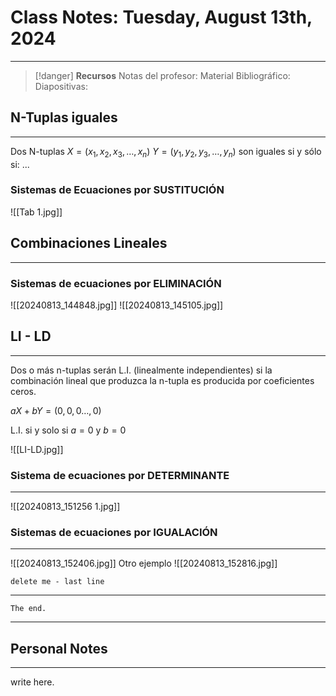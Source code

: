 # Class Notes: Tuesday, August 13th, 2024 
***
> [!danger]  **Recursos**
> Notas del profesor: 
> Material Bibliográfico: 
> Diapositivas:
## N-Tuplas iguales
***
Dos N-tuplas $X=(x_{1},x_{2},x_{3}, \dots,x_{n})$   $Y=(y_{1},y_{2},y_{3}, \dots,y_{n})$ son iguales si y sólo si:
...
### Sistemas de Ecuaciones por SUSTITUCIÓN
![[Tab 1.jpg]]

## Combinaciones Lineales
***
### Sistemas de ecuaciones por ELIMINACIÓN
![[20240813_144848.jpg]]
![[20240813_145105.jpg]]
## LI - LD
***
Dos o más n-tuplas serán L.I. (linealmente independientes) si la combinación lineal que produzca la n-tupla es producida por coeficientes ceros.

$aX+bY=(0,0,0 \dots,0)$

L.I. si y solo si $a=0$ y $b=0$

![[LI-LD.jpg]]
### Sistema de ecuaciones por DETERMINANTE
***
![[20240813_151256 1.jpg]]
### Sistemas de ecuaciones por IGUALACIÓN
***
![[20240813_152406.jpg]]
Otro ejemplo
![[20240813_152816.jpg]]


`delete me - last line`




***
`The end.`
***




## Personal Notes
***
write here.